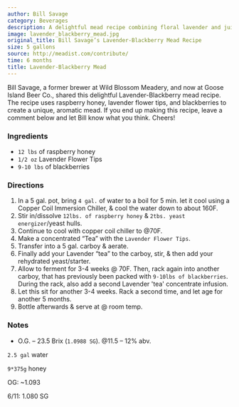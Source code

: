 ```yaml
---
author: Bill Savage
category: Beverages
description: A delightful mead recipe combining floral lavender and juicy blackberries, contributed by Bill Savage, a former head brewer at Wild Blossom Meadery in Chicago. The mead uses wildflower honey as a base along with lavender flowers and tips and blackberries during fermentation to create a unique, aromatic and slightly tart finished mead.
image: lavender_blackberry_mead.jpg
original_title: Bill Savage’s Lavender-Blackberry Mead Recipe
size: 5 gallons
source: http://meadist.com/contribute/
time: 6 months
title: Lavender-Blackberry Mead
---
```

Bill Savage, a former brewer at Wild Blossom Meadery, and now at Goose Island Beer Co., shared this delightful Lavender-Blackberry mead recipe. The recipe uses raspberry honey, lavender flower tips, and blackberries to create a unique, aromatic mead. If you end up making this recipe, leave a comment below and let Bill know what you think. Cheers!

### Ingredients

* `12 lbs` of raspberry honey
* `1/2 oz` Lavender Flower Tips
* `9-10 lbs` of blackberries

### Directions

1. In a 5 gal. pot, bring `4 gal.` of water to a boil for 5 min. let it cool using a Copper Coil Immersion Chiller, & cool the water down to about 160F.
2. Stir in/dissolve `12lbs. of raspberry honey` & `2tbs. yeast energizer`/yeast hulls.
3. Continue to cool with copper coil chiller to @70F.
4. Make a concentrated “Tea” with the `Lavender Flower Tips`.
5. Transfer into a 5 gal. carboy & aerate.
6. Finally add your Lavender “tea” to the carboy, stir, & then add your rehydrated yeast/starter.
7. Allow to ferment for 3-4 weeks @ 70F. Then, rack again into another carboy, that has previously been packed with `9-10lbs of blackberries`. During the rack, also add a second Lavender 'tea' concentrate infusion.
8. Let this sit for another 3-4 weeks. Rack a second time, and let age for another 5 months.
9. Bottle afterwards & serve at @ room temp.

### Notes

- O.G. – 23.5 Brix (`1.0988 SG`). @11.5 – 12% abv.

`2.5 gal` water

`9*375g` honey

OG: ~1.093

6/11: 1.080 SG